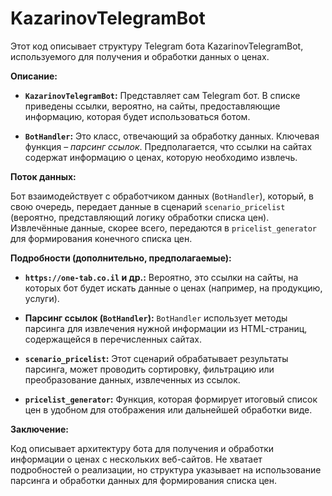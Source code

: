 # KazarinovTelegramBot

Этот код описывает структуру Telegram бота KazarinovTelegramBot, используемого для получения и обработки данных о ценах.

**Описание:**

* **`KazarinovTelegramBot`:**  Представляет сам Telegram бот.  В списке приведены ссылки, вероятно, на сайты, предоставляющие информацию, которая будет использоваться ботом.

* **`BotHandler`:** Это класс, отвечающий за обработку данных.  Ключевая функция – *парсинг ссылок*.  Предполагается, что ссылки на сайтах содержат информацию о ценах, которую необходимо извлечь.

**Поток данных:**

Бот взаимодействует с обработчиком данных (`BotHandler`), который, в свою очередь, передает данные в сценарий `scenario_pricelist` (вероятно, представляющий логику обработки списка цен).  Извлечённые данные, скорее всего, передаются в `pricelist_generator` для формирования конечного списка цен.


**Подробности (дополнительно, предполагаемые):**

*  **`https://one-tab.co.il` и др.:** Вероятно, это ссылки на сайты, на которых бот будет искать данные о ценах (например, на продукцию, услуги).

* **Парсинг ссылок (`BotHandler`):** `BotHandler` использует методы парсинга для извлечения нужной информации из HTML-страниц, содержащейся в перечисленных сайтах.

* **`scenario_pricelist`:** Этот сценарий обрабатывает результаты парсинга, может проводить сортировку, фильтрацию или преобразование данных, извлеченных из ссылок.

* **`pricelist_generator`:** Функция, которая формирует итоговый список цен в удобном для отображения или дальнейшей обработки виде.


**Заключение:**

Код описывает архитектуру бота для получения и обработки информации о ценах с нескольких веб-сайтов.  Не хватает подробностей о реализации, но структура указывает на использование парсинга и обработки данных для формирования списка цен.